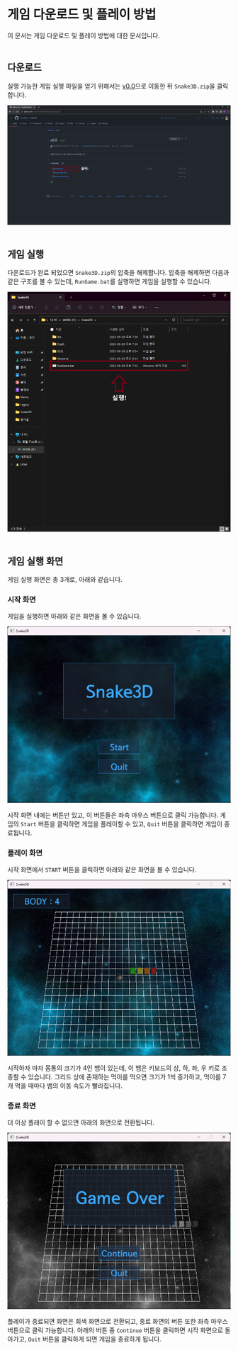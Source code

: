 # 게임 다운로드 및 플레이 방법

이 문서는 게임 다운로드 및 플레이 방법에 대한 문서입니다.
<br><br>


## 다운로드

실행 가능한 게임 실행 파일을 얻기 위해서는 [v0.0](https://github.com/ChoiJiOne/Snake3D/releases/tag/v0.0)으로 이동한 뒤 `Snake3D.zip`을 클릭합니다.

![](./image/image00.png)
<br><br>


## 게임 실행

다운로드가 완료 되었으면 `Snake3D.zip`의 압축을 해제합니다. 압축을 해제하면 다음과 같은 구조를 볼 수 있는데, `RunGame.bat`를 실행하면 게임을 실행할 수 있습니다.

![](./image/image01.png)
<br><br>


## 게임 실행 화면

게임 실행 화면은 총 3개로, 아래와 같습니다.


### 시작 화면

게임을 실행하면 아래와 같은 화면을 볼 수 있습니다.

![](./image/image02.png)

시작 화면 내에는 버튼만 있고, 이 버튼들은 좌측 마우스 버튼으로 클릭 가능합니다. 게임의 `Start` 버튼을 클릭하면 게임을 플레이할 수 있고, `Quit` 버튼을 클릭하면 게임이 종료됩니다.


### 플레이 화면

시작 화면에서 `START` 버튼을 클릭하면 아래와 같은 화면을 볼 수 있습니다.

![](./image/image03.png)

시작하자 마자 몸통의 크기가 4인 뱀이 있는데, 이 뱀은 키보드의 상, 하, 좌, 우 키로 조종할 수 있습니다. 그리드 상에 존재하는 먹이를 먹으면 크기가 1씩 증가하고, 먹이를 7개 먹을 때마다 뱀의 이동 속도가 빨라집니다. 


### 종료 화면 

더 이상 플레이 할 수 없으면 아래의 화면으로 전환됩니다.

![](./image/image04.png)

플레이가 종료되면 화면은 회색 화면으로 전환되고, 종료 화면의 버튼 또한 좌측 마우스 버튼으로 클릭 가능합니다. 아래의 버튼 중 `Continue` 버튼을 클릭하면 시작 화면으로 돌아가고, `Quit` 버튼을 클릭하게 되면 게임을 종료하게 됩니다.